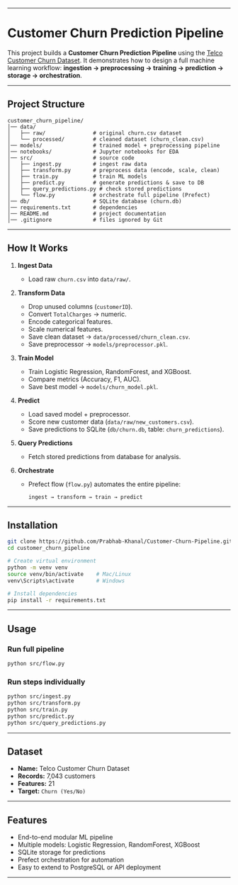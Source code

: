 

---

# Customer Churn Prediction Pipeline

This project builds a **Customer Churn Prediction Pipeline** using the [Telco Customer Churn Dataset](https://www.kaggle.com/datasets/blastchar/telco-customer-churn).
It demonstrates how to design a full machine learning workflow: **ingestion → preprocessing → training → prediction → storage → orchestration**.

---

## Project Structure

```
customer_churn_pipeline/
│── data/
│   ├── raw/               # original churn.csv dataset
│   └── processed/         # cleaned dataset (churn_clean.csv)
│── models/                # trained model + preprocessing pipeline
│── notebooks/             # Jupyter notebooks for EDA
│── src/                   # source code
│   ├── ingest.py          # ingest raw data
│   ├── transform.py       # preprocess data (encode, scale, clean)
│   ├── train.py           # train ML models
│   ├── predict.py         # generate predictions & save to DB
│   ├── query_predictions.py # check stored predictions
│   └── flow.py            # orchestrate full pipeline (Prefect)
│── db/                    # SQLite database (churn.db)
│── requirements.txt       # dependencies
│── README.md              # project documentation
│── .gitignore             # files ignored by Git
```

---

##  How It Works

1. **Ingest Data**

   * Load raw `churn.csv` into `data/raw/`.

2. **Transform Data**

   * Drop unused columns (`customerID`).
   * Convert `TotalCharges` → numeric.
   * Encode categorical features.
   * Scale numerical features.
   * Save clean dataset → `data/processed/churn_clean.csv`.
   * Save preprocessor → `models/preprocessor.pkl`.

3. **Train Model**

   * Train Logistic Regression, RandomForest, and XGBoost.
   * Compare metrics (Accuracy, F1, AUC).
   * Save best model → `models/churn_model.pkl`.

4. **Predict**

   * Load saved model + preprocessor.
   * Score new customer data (`data/raw/new_customers.csv`).
   * Save predictions to SQLite (`db/churn.db`, table: `churn_predictions`).

5. **Query Predictions**

   * Fetch stored predictions from database for analysis.

6. **Orchestrate**

   * Prefect flow (`flow.py`) automates the entire pipeline:

     ```
     ingest → transform → train → predict
     ```

---

##  Installation

```bash
git clone https://github.com/Prabhab-Khanal/Customer-Churn-Pipeline.git
cd customer_churn_pipeline

# Create virtual environment
python -m venv venv
source venv/bin/activate    # Mac/Linux
venv\Scripts\activate       # Windows

# Install dependencies
pip install -r requirements.txt
```

---

##  Usage

### Run full pipeline

```bash
python src/flow.py
```

### Run steps individually

```bash
python src/ingest.py
python src/transform.py
python src/train.py
python src/predict.py
python src/query_predictions.py
```

---

##  Dataset

* **Name:** Telco Customer Churn Dataset
* **Records:** 7,043 customers
* **Features:** 21
* **Target:** `Churn (Yes/No)`

---

##  Features

* End-to-end modular ML pipeline
* Multiple models: Logistic Regression, RandomForest, XGBoost
* SQLite storage for predictions
* Prefect orchestration for automation
* Easy to extend to PostgreSQL or API deployment

---
